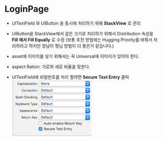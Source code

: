 # LoginPage

- UITextField 와 UIButton 을 동시에 처리하기 위해 **StackView** 로 관리
- UIButton을 StackView에서 같은 크기로 처리하기 위해서 Distribution 속성을 **Fill 에서 Fill Equally** 로 수정
(보통 추천 방법에는 Hugging Priority를 바꿔서 처리하라고 하지만 창남이 형님 방법이 더 좋은거 같습니다.)

- asset에 이미지를 넣기 위해서는 꼭 Universal에 이미지가 있어야 한다.
- aspect Ration: 가로와 세로 비율을 맞춘다.

- UITextField에 비밀번호를 처리 할려면 **Secure Text Entry** 클릭
![secure](./images/SecureTextEntry.png)
